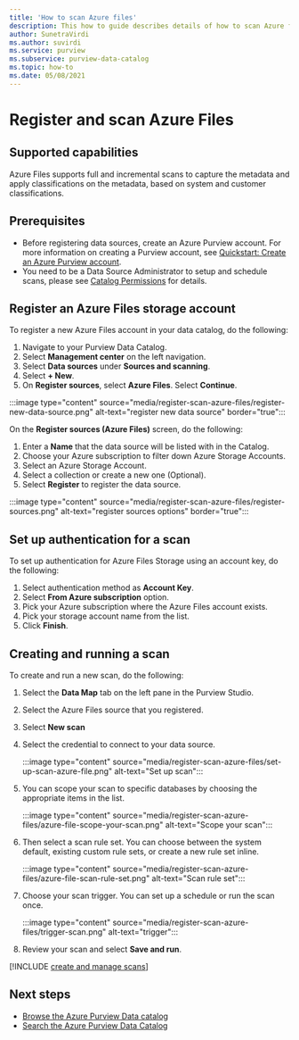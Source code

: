 ```yaml
---
title: 'How to scan Azure files'
description: This how to guide describes details of how to scan Azure files. 
author: SunetraVirdi
ms.author: suvirdi
ms.service: purview
ms.subservice: purview-data-catalog
ms.topic: how-to
ms.date: 05/08/2021
---
```

# Register and scan Azure Files

## Supported capabilities

Azure Files supports full and incremental scans to capture the metadata and apply classifications on the metadata, based on system and customer classifications.

## Prerequisites

- Before registering data sources, create an Azure Purview account. For more information on creating a Purview account, see [Quickstart: Create an Azure Purview account](create-catalog-portal.md).
- You need to be a Data Source Administrator to setup and schedule scans, please see [Catalog Permissions](catalog-permissions.md) for details.

## Register an Azure Files storage account

To register a new Azure Files account in your data catalog, do the following:

1. Navigate to your Purview Data Catalog.
1. Select **Management center** on the left navigation.
1. Select **Data sources** under **Sources and scanning**.
1. Select **+ New**.
1. On **Register sources**, select **Azure Files**. Select **Continue**.

:::image type="content" source="media/register-scan-azure-files/register-new-data-source.png" alt-text="register new data source" border="true":::

On the **Register sources (Azure Files)** screen, do the following:

1. Enter a **Name** that the data source will be listed with in the Catalog.
2. Choose your Azure subscription to filter down Azure Storage Accounts.
3. Select an Azure Storage Account.
4. Select a collection or create a new one (Optional).
5. Select **Register** to register the data source.

:::image type="content" source="media/register-scan-azure-files/register-sources.png" alt-text="register sources options" border="true":::

## Set up authentication for a scan

To set up authentication for Azure Files Storage using an account key, do the following:

1. Select authentication method as **Account Key**.
2. Select **From Azure subscription** option.
3. Pick your Azure subscription where the Azure Files account exists.
4. Pick your storage account name from the list.
5. Click **Finish**.


## Creating and running a scan

To create and run a new scan, do the following:

1. Select the **Data Map** tab on the left pane in the Purview Studio.

1. Select the Azure Files source that you registered.

1. Select **New scan**

1. Select the credential to connect to your data source. 

   :::image type="content" source="media/register-scan-azure-files/set-up-scan-azure-file.png" alt-text="Set up scan":::

1. You can scope your scan to specific databases by choosing the appropriate items in the list.

   :::image type="content" source="media/register-scan-azure-files/azure-file-scope-your-scan.png" alt-text="Scope your scan":::

1. Then select a scan rule set. You can choose between the system default, existing custom rule sets, or create a new rule set inline.

   :::image type="content" source="media/register-scan-azure-files/azure-file-scan-rule-set.png" alt-text="Scan rule set":::

1. Choose your scan trigger. You can set up a schedule or run the scan once.

   :::image type="content" source="media/register-scan-azure-files/trigger-scan.png" alt-text="trigger":::

1. Review your scan and select **Save and run**.


[!INCLUDE [create and manage scans](includes/view-and-manage-scans.md)]

## Next steps

- [Browse the Azure Purview Data catalog](how-to-browse-catalog.md)
- [Search the Azure Purview Data Catalog](how-to-search-catalog.md)